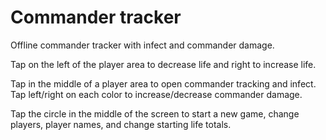 # Commander tracker

Offline commander tracker with infect and commander damage.

Tap on the left of the player area to decrease life and right to increase life.

Tap in the middle of a player area to open commander tracking and infect. Tap left/right on each color to increase/decrease commander damage.

Tap the circle in the middle of the screen to start a new game, change players, player names, and change starting life totals.

